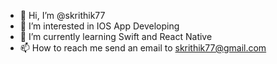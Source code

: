 - 👋 Hi, I’m @skrithik77
- 👀 I’m interested in IOS App Developing
- 🌱 I’m currently learning Swift and React Native
- 📫 How to reach me send an email to skrithik77@gmail.com

<!---
skrithik77/skrithik77 is a ✨ special ✨ repository because its `README.md` (this file) appears on your GitHub profile.
You can click the Preview link to take a look at your changes.
--->
